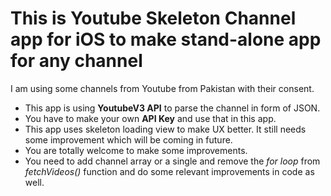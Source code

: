 # This is Youtube Skeleton Channel app for iOS to make stand-alone app for any channel

I am using some channels from Youtube from Pakistan with their consent.

* This app is using **YoutubeV3 API** to parse the channel in form of JSON.
* You have to make your own **API Key** and use that in this app.
* This app uses skeleton loading view to make UX better. It still needs some improvement which will be coming in future.
* You are totally welcome to make some improvements.
* You need to add channel array or a single and remove the *for loop* from *fetchVideos()* function and do some relevant improvements in code as well.
